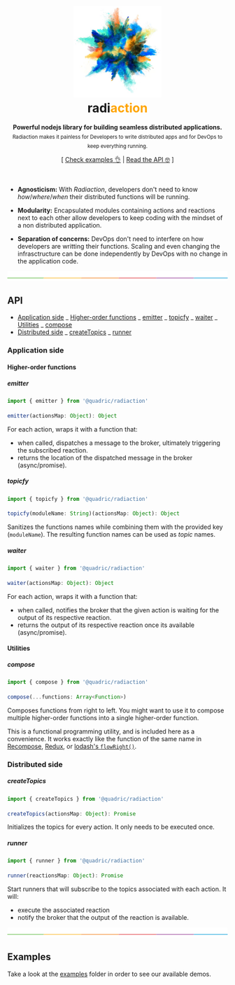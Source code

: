 <h1 align="center"><img src=".github/representation.jpg" width="200" /><br>radi<font color="orange">action</font></h1>

<p align="center">
<strong>Powerful nodejs library for building seamless distributed applications.</strong><br />
<sub>Radiaction makes it painless for Developers to write distributed apps and for DevOps to keep everything running.</sub>
</p>
<p align="center">
  [ <a href="./examples">Check  examples 👌</a> | <a href="#api">Read the API 🤓</a> ]
</p>
<br />

* **Agnosticism:** With _Radiaction_, developers don't need to know _how_/_where_/_when_ their distributed functions will be running.

* **Modularity:** Encapsulated modules containing actions and reactions next to each other allow developers to keep coding with the mindset of a non distributed application.

* **Separation of concerns:** DevOps don't need to interfere on how developers are writting their functions. Scaling and even changing the infrasctructure can be done independently by DevOps with no change in the application code.

![divider](.github/divider.png)

## API

<!-- @import "[TOC]" {cmd="toc" depthFrom=3 depthTo=6 orderedList=false} -->

<!-- code_chunk_output -->

* [Application side](#application-side)
  _ [Higher-order functions](#higher-order-functions)
  _ [emitter](#emitter)
  _ [topicfy](#topicfy)
  _ [waiter](#waiter)
  _ [Utilities](#utilities)
  _ [compose](#compose)
* [Distributed side](#distributed-side)
  _ [createTopics](#createtopics)
  _ [runner](#runner)

<!-- /code_chunk_output -->

### Application side

#### Higher-order functions

##### emitter

```typescript
import { emitter } from '@quadric/radiaction'

emitter(actionsMap: Object): Object
```

For each action, wraps it with a function that:

* when called, dispatches a message to the broker, ultimately triggering the subscribed reaction.
* returns the location of the dispatched message in the broker (async/promise).

##### topicfy

```typescript
import { topicfy } from '@quadric/radiaction'

topicfy(moduleName: String)(actionsMap: Object): Object
```

Sanitizes the functions names while combining them with the provided key (`moduleName`). The resulting function names can be used as _topic_ names.

##### waiter

```typescript
import { waiter } from '@quadric/radiaction'

waiter(actionsMap: Object): Object
```

For each action, wraps it with a function that:

* when called, notifies the broker that the given action is waiting for the output of its respective reaction.
* returns the output of its respective reaction once its available (async/promise).

#### Utilities

##### compose

```typescript
import { compose } from '@quadric/radiaction'

compose(...functions: Array<Function>)
```

Composes functions from right to left. You might want to use it to compose multiple higher-order functions into a single higher-order function.

This is a functional programming utility, and is included here as a convenience. It works exactly like the function of the same name in [Recompose](https://github.com/acdlite/recompose/blob/master/docs/API.md#compose), [Redux](https://github.com/reactjs/redux/blob/master/docs/api/compose.md), or [lodash's `flowRight()`](https://lodash.com/docs/4.17.5#flowRight).

### Distributed side

##### createTopics

```typescript
import { createTopics } from '@quadric/radiaction'

createTopics(actionsMap: Object): Promise
```

Initializes the topics for every action. It only needs to be executed once.

##### runner

```typescript
import { runner } from '@quadric/radiaction'

runner(reactionsMap: Object): Promise
```

Start runners that will subscribe to the topics associated with each action. It will:

* execute the associated reaction
* notify the broker that the output of the reaction is available.

![divider](.github/divider.png)

## Examples

Take a look at the [examples](./examples) folder in order to see our available demos.
